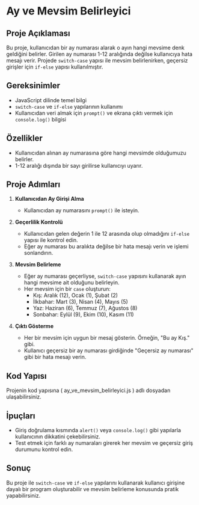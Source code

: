 
# Ay ve Mevsim Belirleyici

## Proje Açıklaması
Bu proje, kullanıcıdan bir ay numarası alarak o ayın hangi mevsime denk geldiğini belirler. Girilen ay numarası 1-12 aralığında değilse kullanıcıya hata mesajı verir. Projede `switch-case` yapısı ile mevsim belirlenirken, geçersiz girişler için `if-else` yapısı kullanılmıştır.

## Gereksinimler
- JavaScript dilinde temel bilgi
- `switch-case` ve `if-else` yapılarının kullanımı
- Kullanıcıdan veri almak için `prompt()` ve ekrana çıktı vermek için `console.log()` bilgisi

## Özellikler
- Kullanıcıdan alınan ay numarasına göre hangi mevsimde olduğumuzu belirler.
- 1-12 aralığı dışında bir sayı girilirse kullanıcıyı uyarır.

## Proje Adımları

1. **Kullanıcıdan Ay Girişi Alma**
   - Kullanıcıdan ay numarasını `prompt()` ile isteyin.
   
2. **Geçerlilik Kontrolü**
   - Kullanıcıdan gelen değerin 1 ile 12 arasında olup olmadığını `if-else` yapısı ile kontrol edin.
   - Eğer ay numarası bu aralıkta değilse bir hata mesajı verin ve işlemi sonlandırın.

3. **Mevsim Belirleme**
   - Eğer ay numarası geçerliyse, `switch-case` yapısını kullanarak ayın hangi mevsime ait olduğunu belirleyin.
   - Her mevsim için bir `case` oluşturun:
     - Kış: Aralık (12), Ocak (1), Şubat (2)
     - İlkbahar: Mart (3), Nisan (4), Mayıs (5)
     - Yaz: Haziran (6), Temmuz (7), Ağustos (8)
     - Sonbahar: Eylül (9), Ekim (10), Kasım (11)

4. **Çıktı Gösterme**
   - Her bir mevsim için uygun bir mesaj gösterin. Örneğin, "Bu ay Kış." gibi.
   - Kullanıcı geçersiz bir ay numarası girdiğinde "Geçersiz ay numarası" gibi bir hata mesajı verin.

## Kod Yapısı

Projenin kod yapısına ( ay_ve_mevsim_belirleyici.js ) adlı dosyadan ulaşabilirsiniz.

## İpuçları
- Giriş doğrulama kısmında `alert()` veya `console.log()` gibi yapılarla kullanıcının dikkatini çekebilirsiniz.
- Test etmek için farklı ay numaraları girerek her mevsim ve geçersiz giriş durumunu kontrol edin.

## Sonuç
Bu proje ile `switch-case` ve `if-else` yapılarını kullanarak kullanıcı girişine dayalı bir program oluşturabilir ve mevsim belirleme konusunda pratik yapabilirsiniz.
